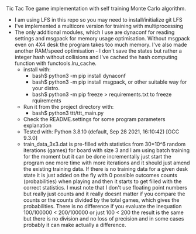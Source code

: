   Tic Tac Toe game implementation with self training Monte Carlo algorithm.

* I am using LFS in this repo so you may need to install/initialize git LFS
* I've implemented a multicore version for training with multiprocessing
* The only additional modules, which I use are dynaconf for reading settings and msgpack for memory usage optimisation.
  Without msgpack even on 4X4 desk the program takes too much memory. I've also made another RAM/speed optimisation - I don't save the states but rather a integer hash without collisions and I've cached the hash computing function with functools.lru_cache.
    * install with:
      * bash$ python3 -m pip install dynaconf
      * bash$ python3 -m pip install msgpack,
         or other suitable way for your distro.
      * bash$ python3 -m pip freeze > requirements.txt to freeze rquirements
    * Run it from the project directory with:
        * bash$ python3 ttt/ttt_main.py
    * Check the README.settings for some program parameters explanation
    * Tested with:
        Python 3.8.10 (default, Sep 28 2021, 16:10:42) [GCC 9.3.0]
    * train_data_3x3.dat is pre-filled with statistics from 30*10^6 random iterations (games) for board with size 3 and I am using batch training for the moment but it can be done incrementally just start the program one more time with more iterations and it should just amend the existing training data. If there is no training data for a given desk state it is just added on the fly with 0 possible outcomes counts (probabilities) when playing and then it starts to get filled with the correct statistics. I must note that I don't use floating point numbers but really just counts and it really doesnt matter if you compare the counts or the counts divided by the total games, which gives the probabilities. There is no difference if you evaluate the inequation 100/100000 < 200/100000  or just 100 < 200 the result is the same but there is no division and no loss of precision and in some cases probably it can make actually a difference.
